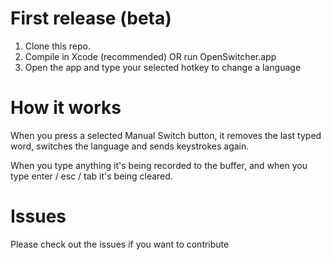 # First release (beta)

1. Clone this repo.
2. Compile in Xcode (recommended) OR run OpenSwitcher.app
3. Open the app and type your selected hotkey to change a language

# How it works

When you press a selected Manual Switch button, it removes the last typed word, switches the language and sends keystrokes again.

When you type anything it's being recorded to the buffer, and when you type enter / esc / tab it's being cleared.

# Issues

Please check out the issues if you want to contribute
